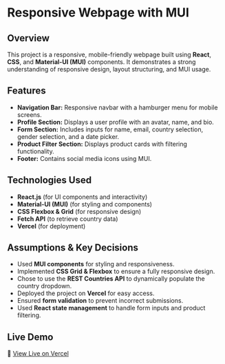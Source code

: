 # Responsive Webpage with MUI

## **Overview**
This project is a responsive, mobile-friendly webpage built using **React**, **CSS**, and **Material-UI (MUI)** components. It demonstrates a strong understanding of responsive design, layout structuring, and MUI usage.

## **Features**
- **Navigation Bar:** Responsive navbar with a hamburger menu for mobile screens.
- **Profile Section:** Displays a user profile with an avatar, name, and bio.
- **Form Section:** Includes inputs for name, email, country selection, gender selection, and a date picker.
- **Product Filter Section:** Displays product cards with filtering functionality.
- **Footer:** Contains social media icons using MUI.

## **Technologies Used**
- **React.js** (for UI components and interactivity)
- **Material-UI (MUI)** (for styling and components)
- **CSS Flexbox & Grid** (for responsive design)
- **Fetch API** (to retrieve country data)
- **Vercel** (for deployment)
## **Assumptions & Key Decisions**
- Used **MUI components** for styling and responsiveness.
- Implemented **CSS Grid & Flexbox** to ensure a fully responsive design.
- Chose to use the **REST Countries API** to dynamically populate the country dropdown.
- Deployed the project on **Vercel** for easy access.
- Ensured **form validation** to prevent incorrect submissions.
- Used **React state management** to handle form inputs and product filtering.

## **Live Demo**
🔗 [View Live on Vercel]()